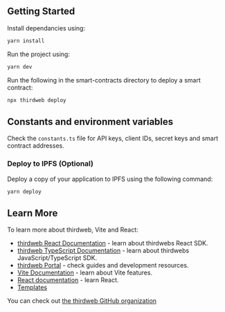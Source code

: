 ## Getting Started

Install dependancies using: 

```bash
yarn install
```

Run the project using:

```bash
yarn dev
```

Run the following in the smart-contracts directory to deploy a smart contract:

```bash
npx thirdweb deploy
```

## Constants and environment variables

Check the `constants.ts` file for API keys, client IDs, secret keys and smart contract addresses.

### Deploy to IPFS (Optional)

Deploy a copy of your application to IPFS using the following command:

```bash
yarn deploy
```

## Learn More

To learn more about thirdweb, Vite and React:
- [thirdweb React Documentation](https://docs.thirdweb.com/react) - learn about thirdwebs React SDK.
- [thirdweb TypeScript Documentation](https://docs.thirdweb.com/react) - learn about thirdwebs JavaScript/TypeScript SDK.
- [thirdweb Portal](https://docs.thirdweb.com/react) - check guides and development resources.
- [Vite Documentation](https://vitejs.dev/guide/) - learn about Vite features.
- [React documentation](https://reactjs.org/) - learn React.
- [Templates](https://thirdweb.com/templates)

You can check out [the thirdweb GitHub organization](https://github.com/thirdweb-dev)

